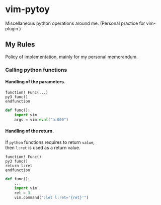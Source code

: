 # vim-pytoy
Miscellaneous python operations around me. (Personal practice for vim-plugin.)

## My Rules

Policy of implementation, mainly for my personal memorandum.

### Calling python functions

#### Handling of the parameters.
```vim
function! Func(...)
py3 func()
endfunction
```

```python
def func():
    import vim
    args = vim.eval("a:000")
```

#### Handling of the return.
If `python` functions requires to return `value`,  
then `l:ret` is used as a return value.

```vim
function! Func()
py3 func()
return l:ret
endfunction
```

```python
def func():
    ...
    import vim
    ret = 3
    vim.command(":let l:ret='{ret}'")
```
